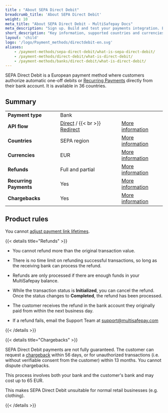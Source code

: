 ```yaml
---
title : "About SEPA Direct Debit"
breadcrumb_title: 'About SEPA Direct Debit'
weight: 10
meta_title: "About SEPA Direct Debit - MultiSafepay Docs"
meta_description: "Sign up. Build and test your payments integration. Explore our products and services. Use our API Reference, SDKs, and wrappers. Get support."
short_description: "Key information, supported countries and currencies, product rules"
layout: 'child'
logo: '/logo/Payment_methods/directdebit-en.svg'
aliases: 
    - /payment-methods/sepa-direct-debit/what-is-sepa-direct-debit/
    - /payment-methods/direct-debit/what-is-direct-debit/
    - /payment-methods/banks/direct-debit/what-is-direct-debit/
---
```


SEPA Direct Debit is a European payment method where customers authorize automatic one-off debits or [Recurring Payments](/recurring-payments/about/) directly from their bank account. It is available in 36 countries. 

## Summary

|   |   |   |
|---|---|---|
| **Payment type**   | Bank  | |
| **API flow**  | [Direct](/api/#sepa-direct-debit-direct) / {{< br >}} [Redirect](/api/#sepa-direct-debit-redirect) | [More information](/developer/api/difference-between-direct-and-redirect) |
| **Countries**  | SEPA region  | [More information](https://www.europeanpaymentscouncil.eu/sites/default/files/kb/file/2020-01/EPC409-09%20EPC%20List%20of%20SEPA%20Scheme%20Countries%20v2.6%20-%20January%202020.pdf) |
| **Currencies**  | EUR | [More information](/faq/general/supported-currencies) | 
| **Refunds**  | Full and partial  | [More information](/payments/refunds/) | 
| **Recurring Payments**  | Yes | [More information](/payments/features/recurring-payments/)  |
| **Chargebacks**  | Yes | [More information](/faq/chargebacks)  |

## Product rules

You cannot [adjust payment link lifetimes](/api/#adjust-payment-link-lifetimes).

{{< details title="Refunds" >}}

- You cannot refund more than the original transaction value.

- There is no time limit on refunding successful transactions, so long as the receiving bank can process the refund.

- Refunds are only processed if there are enough funds in your MultiSafepay balance.

- While the transaction status is **Initialized**, you can cancel the refund. Once the status changes to **Completed**, the refund has been processed. 

- The customer receives the refund in the bank account they originally paid from within the next business day.

- If a refund fails, email the Support Team at <support@multisafepay.com> 

{{< /details >}}

{{< details title="Chargebacks" >}}

SEPA Direct Debit payments are not fully guaranteed. The customer can request a [chargeback](/payments/chargebacks/) within 56 days, or for unauthorized transactions (i.e. without verifiable consent from the customer) within 13 months. You cannot dispute chargebacks.

This process involves both your bank and the customer's bank and may cost up to 65 EUR. 

This makes SEPA Direct Debit unsuitable for normal retail businesses (e.g. clothing).

{{< /details >}}